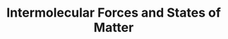 ---
layout: guide
title: "Intermolecular Forces and States of Matter"
category: "Chemistry"
link: "https://docs.google.com/document/d/1djUhde3l1MGdeBrieQGZr3MoRRYE_lDryyt9ItOssvA/"
description: "Types of intermolecular forces and states of matter (solids, liquids, gas laws, effusion, diffusion)."
---